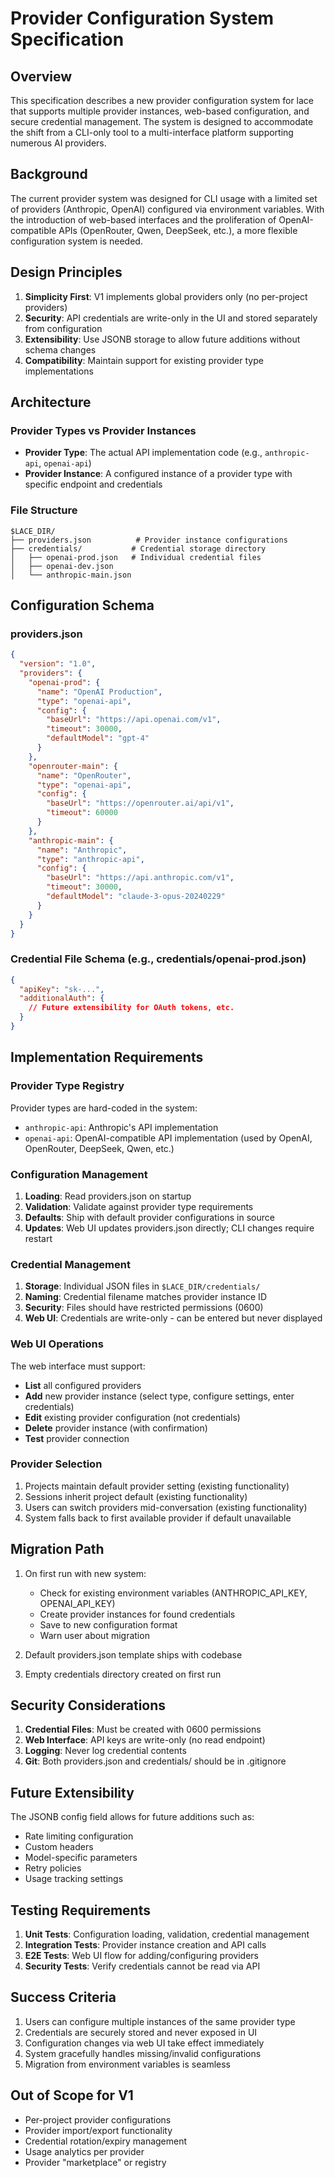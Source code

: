 # Provider Configuration System Specification

## Overview

This specification describes a new provider configuration system for lace that supports multiple provider instances, web-based configuration, and secure credential management. The system is designed to accommodate the shift from a CLI-only tool to a multi-interface platform supporting numerous AI providers.

## Background

The current provider system was designed for CLI usage with a limited set of providers (Anthropic, OpenAI) configured via environment variables. With the introduction of web-based interfaces and the proliferation of OpenAI-compatible APIs (OpenRouter, Qwen, DeepSeek, etc.), a more flexible configuration system is needed.

## Design Principles

1. **Simplicity First**: V1 implements global providers only (no per-project providers)
2. **Security**: API credentials are write-only in the UI and stored separately from configuration
3. **Extensibility**: Use JSONB storage to allow future additions without schema changes
4. **Compatibility**: Maintain support for existing provider type implementations

## Architecture

### Provider Types vs Provider Instances

- **Provider Type**: The actual API implementation code (e.g., `anthropic-api`, `openai-api`)
- **Provider Instance**: A configured instance of a provider type with specific endpoint and credentials

### File Structure

```
$LACE_DIR/
├── providers.json          # Provider instance configurations
├── credentials/           # Credential storage directory
│   ├── openai-prod.json   # Individual credential files
│   ├── openai-dev.json
│   └── anthropic-main.json
```

## Configuration Schema

### providers.json

```json
{
  "version": "1.0",
  "providers": {
    "openai-prod": {
      "name": "OpenAI Production",
      "type": "openai-api",
      "config": {
        "baseUrl": "https://api.openai.com/v1",
        "timeout": 30000,
        "defaultModel": "gpt-4"
      }
    },
    "openrouter-main": {
      "name": "OpenRouter",
      "type": "openai-api",
      "config": {
        "baseUrl": "https://openrouter.ai/api/v1",
        "timeout": 60000
      }
    },
    "anthropic-main": {
      "name": "Anthropic",
      "type": "anthropic-api",
      "config": {
        "baseUrl": "https://api.anthropic.com/v1",
        "timeout": 30000,
        "defaultModel": "claude-3-opus-20240229"
      }
    }
  }
}
```

### Credential File Schema (e.g., credentials/openai-prod.json)

```json
{
  "apiKey": "sk-...",
  "additionalAuth": {
    // Future extensibility for OAuth tokens, etc.
  }
}
```

## Implementation Requirements

### Provider Type Registry

Provider types are hard-coded in the system:
- `anthropic-api`: Anthropic's API implementation
- `openai-api`: OpenAI-compatible API implementation (used by OpenAI, OpenRouter, DeepSeek, Qwen, etc.)

### Configuration Management

1. **Loading**: Read providers.json on startup
2. **Validation**: Validate against provider type requirements
3. **Defaults**: Ship with default provider configurations in source
4. **Updates**: Web UI updates providers.json directly; CLI changes require restart

### Credential Management

1. **Storage**: Individual JSON files in `$LACE_DIR/credentials/`
2. **Naming**: Credential filename matches provider instance ID
3. **Security**: Files should have restricted permissions (0600)
4. **Web UI**: Credentials are write-only - can be entered but never displayed

### Web UI Operations

The web interface must support:
- **List** all configured providers
- **Add** new provider instance (select type, configure settings, enter credentials)
- **Edit** existing provider configuration (not credentials)
- **Delete** provider instance (with confirmation)
- **Test** provider connection

### Provider Selection

1. Projects maintain default provider setting (existing functionality)
2. Sessions inherit project default (existing functionality)
3. Users can switch providers mid-conversation (existing functionality)
4. System falls back to first available provider if default unavailable

## Migration Path

1. On first run with new system:
   - Check for existing environment variables (ANTHROPIC_API_KEY, OPENAI_API_KEY)
   - Create provider instances for found credentials
   - Save to new configuration format
   - Warn user about migration

2. Default providers.json template ships with codebase
3. Empty credentials directory created on first run

## Security Considerations

1. **Credential Files**: Must be created with 0600 permissions
2. **Web Interface**: API keys are write-only (no read endpoint)
3. **Logging**: Never log credential contents
4. **Git**: Both providers.json and credentials/ should be in .gitignore

## Future Extensibility

The JSONB config field allows for future additions such as:
- Rate limiting configuration
- Custom headers
- Model-specific parameters
- Retry policies
- Usage tracking settings

## Testing Requirements

1. **Unit Tests**: Configuration loading, validation, credential management
2. **Integration Tests**: Provider instance creation and API calls
3. **E2E Tests**: Web UI flow for adding/configuring providers
4. **Security Tests**: Verify credentials cannot be read via API

## Success Criteria

1. Users can configure multiple instances of the same provider type
2. Credentials are securely stored and never exposed in UI
3. Configuration changes via web UI take effect immediately
4. System gracefully handles missing/invalid configurations
5. Migration from environment variables is seamless

## Out of Scope for V1

- Per-project provider configurations
- Provider import/export functionality
- Credential rotation/expiry management
- Usage analytics per provider
- Provider "marketplace" or registry